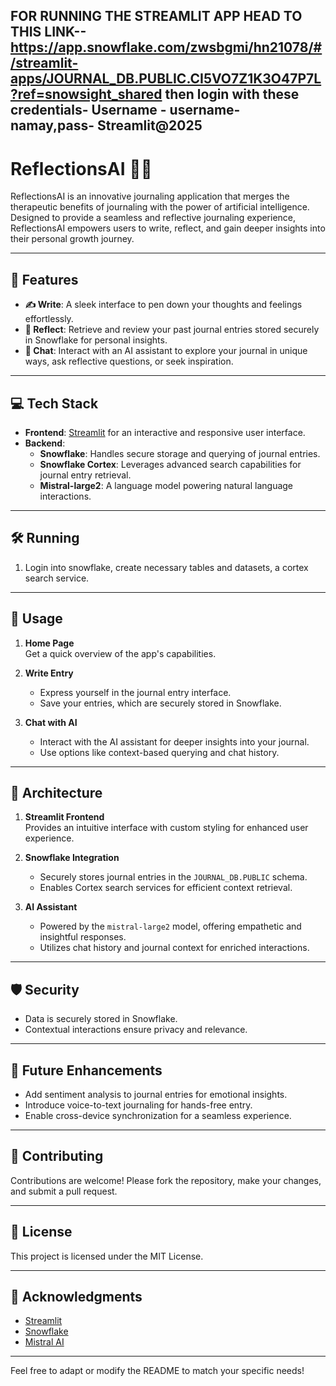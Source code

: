 FOR RUNNING THE STREAMLIT APP HEAD TO THIS LINK-- https://app.snowflake.com/zwsbgmi/hn21078/#/streamlit-apps/JOURNAL_DB.PUBLIC.CI5VO7Z1K3O47P7L?ref=snowsight_shared
then login with these credentials- Username - username- namay,pass- Streamlit@2025
---

# ReflectionsAI 📖✨  

ReflectionsAI is an innovative journaling application that merges the therapeutic benefits of journaling with the power of artificial intelligence. Designed to provide a seamless and reflective journaling experience, ReflectionsAI empowers users to write, reflect, and gain deeper insights into their personal growth journey.

---

## 🌟 Features  

- **✍️ Write**: A sleek interface to pen down your thoughts and feelings effortlessly.  
- **💭 Reflect**: Retrieve and review your past journal entries stored securely in Snowflake for personal insights.  
- **🤖 Chat**: Interact with an AI assistant to explore your journal in unique ways, ask reflective questions, or seek inspiration.  

---

## 💻 Tech Stack  

- **Frontend**: [Streamlit](https://streamlit.io/) for an interactive and responsive user interface.  
- **Backend**:  
  - **Snowflake**: Handles secure storage and querying of journal entries.  
  - **Snowflake Cortex**: Leverages advanced search capabilities for journal entry retrieval.  
  - **Mistral-large2**: A language model powering natural language interactions.  

---

## 🛠️ Running 

1. Login into snowflake, create necessary tables and datasets, a cortex search service.
---

## 📜 Usage  

1. **Home Page**  
   Get a quick overview of the app's capabilities.  

2. **Write Entry**  
   - Express yourself in the journal entry interface.  
   - Save your entries, which are securely stored in Snowflake.  

3. **Chat with AI**  
   - Interact with the AI assistant for deeper insights into your journal.  
   - Use options like context-based querying and chat history.  

---

## 🧩 Architecture  

1. **Streamlit Frontend**  
   Provides an intuitive interface with custom styling for enhanced user experience.  

2. **Snowflake Integration**  
   - Securely stores journal entries in the `JOURNAL_DB.PUBLIC` schema.  
   - Enables Cortex search services for efficient context retrieval.  

3. **AI Assistant**  
   - Powered by the `mistral-large2` model, offering empathetic and insightful responses.  
   - Utilizes chat history and journal context for enriched interactions.  

---

## 🛡️ Security  

- Data is securely stored in Snowflake.  
- Contextual interactions ensure privacy and relevance.  

---

## 🚀 Future Enhancements  

- Add sentiment analysis to journal entries for emotional insights.  
- Introduce voice-to-text journaling for hands-free entry.  
- Enable cross-device synchronization for a seamless experience.  

---

## 🤝 Contributing  

Contributions are welcome! Please fork the repository, make your changes, and submit a pull request.  

---

## 📄 License  

This project is licensed under the MIT License.  

---

## 🙏 Acknowledgments  

- [Streamlit](https://streamlit.io/)  
- [Snowflake](https://www.snowflake.com/)  
- [Mistral AI](https://mistral.ai/)  

---

Feel free to adapt or modify the README to match your specific needs!
